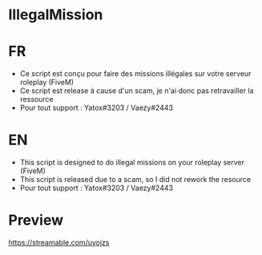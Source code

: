 # IllegalMission

# FR
- Ce script est conçu pour faire des missions illégales sur votre serveur roleplay (FiveM)
- Ce script est release à cause d'un scam, je n'ai donc pas retravailler la ressource
- Pour tout support : Yatox#3203 / Vaezy#2443

# EN
- This script is designed to do illegal missions on your roleplay server (FiveM)
- This script is released due to a scam, so I did not rework the resource
- Pour tout support : Yatox#3203 / Vaezy#2443

# Preview 
https://streamable.com/uyojzs
